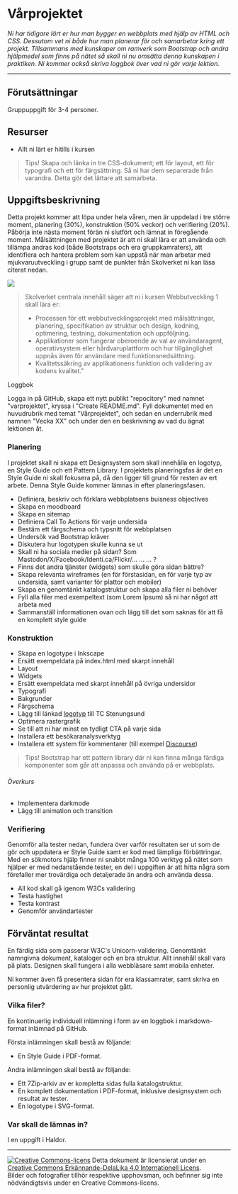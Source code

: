 # Vårprojektet   

_Ni har tidigare lärt er hur man bygger en webbplats med hjälp av HTML och CSS. Dessutom vet ni både hur man planerar för och samarbetar kring ett projekt. Tillsammans med kunskaper om ramverk som Bootstrap och andra hjälpmedel som finns på nätet så skall ni nu omsätta denna kunskapen i praktiken. Ni kommer också skriva loggbok över vad ni gör varje lektion._   

---   

## Förutsättningar   

Gruppuppgift för 3-4 personer.    

## Resurser   
* Allt ni lärt er hitills i kursen      

> Tips! Skapa och länka in tre CSS-dokument; ett för layout, ett för typografi och ett för färgsättning. Så ni har dem separerade från varandra. Detta gör det lättare att samarbeta.    

## Uppgiftsbeskrivning    

Detta projekt kommer att löpa under hela våren, men är uppdelad i tre större moment, planering (30%), konstruktion (50% veckor) och verifiering (20%). Påbörja inte nästa moment förän ni slutfört och lämnat in föregående moment. Målsättningen med projektet är att ni skall lära er att använda och tillämpa andras kod (både Bootstraps och era gruppkamraters), att identifiera och hantera problem som kan uppstå när man arbetar med mjukvaruutveckling i grupp samt de punkter från Skolverket ni kan läsa citerat nedan.    

[![](https://mermaid.ink/img/pako:eNqVksFOwzAMhl8lROLWSmu6cch5cIFJk5BASL1YiztCm6RKXME07W14E16MdE03Bid8Spz_c37H2fONU8gl34IlqiyLoYDwznkDxNhLjHy1ypfL8Qw-dEhn189szJFTsFuBb9AzV9djMuCGtLNs7d0bNqly2gQCT1dMMqNbDOQsZswUGRMzIfKZyEWRFWokHr4-jQWmLVOu6Q1agmPZS1ZMbJkXi3-y5cQufrLJaecxTNxvw_MzWJ4Nr1uw6LXdssuQXWwQaopvNLQ6f0-Pd-9sIN83R2cXejHpB_Jm0j_F4rX-e4PsypNepPo84wbjrLSKA94PfMXpFQ1WXMaliiOreGUPUQc9uced3XAZzWDG-274BUsNWw-GyxracMreKk3Op-ThG0ADsJw?type=png)](https://mermaid.live/edit#pako:eNqVksFOwzAMhl8lROLWSmu6cch5cIFJk5BASL1YiztCm6RKXME07W14E16MdE03Bid8Spz_c37H2fONU8gl34IlqiyLoYDwznkDxNhLjHy1ypfL8Qw-dEhn189szJFTsFuBb9AzV9djMuCGtLNs7d0bNqly2gQCT1dMMqNbDOQsZswUGRMzIfKZyEWRFWokHr4-jQWmLVOu6Q1agmPZS1ZMbJkXi3-y5cQufrLJaecxTNxvw_MzWJ4Nr1uw6LXdssuQXWwQaopvNLQ6f0-Pd-9sIN83R2cXejHpB_Jm0j_F4rX-e4PsypNepPo84wbjrLSKA94PfMXpFQ1WXMaliiOreGUPUQc9uced3XAZzWDG-274BUsNWw-GyxracMreKk3Op-ThG0ADsJw)    

> Skolverket centrala innehåll säger att ni i kursen Webbutveckling 1 skall lära er:    
> * Processen för ett webbutvecklingsprojekt med målsättningar, planering, specifikation av struktur och design, kodning, optimering, testning, dokumentation och uppföljning.    
> * Applikationer som fungerar oberoende av val av användaragent, operativsystem eller hårdvaruplattform och hur tillgänglighet uppnås även för användare med funktionsnedsättning.    
> * Kvalitetssäkring av applikationens funktion och validering av kodens kvalitet."     

Loggbok     

Logga in på GitHub, skapa ett nytt publikt "repocitory" med namnet "varprojektet", kryssa i "Create README.md". Fyll dokumentet med en huvudrubrik med temat "Vårprojektet", och sedan en underrubrik med namnen "Vecka XX" och under den en beskrivning av vad du ägnat lektionen åt.    

### Planering    

I projektet skall ni skapa ett Designsystem som skall innehålla en logotyp, en Style Guide och ett Pattern Library. I projektets planeringsfas är det en Style Guide ni skall fokusera på, då den ligger till grund för resten av ert arbete. Denna Style Guide kommer lämnas in efter planeringsfasen.      

* Definiera, beskriv och förklara webbplatsens buisness objectives    
* Skapa en moodboard    
* Skapa en sitemap    
* Definiera Call To Actions för varje undersida    
* Bestäm ett färgschema och typsnitt för webbplatsen    
* Undersök vad Bootstrap kräver     
* Diskutera hur logotypen skulle kunna se ut    
* Skall ni ha sociala medier på sidan? Som Mastodon/X/Facebook/Identi.ca/Flickr/... ... ... ?     
* Finns det andra tjänster (widgets) som skulle göra sidan bättre?    
* Skapa relevanta wireframes (en för förstasidan, en för varje typ av undersida, samt varianter för plattor och mobiler)     
* Skapa en genomtänkt katalogstruktur och skapa alla filer ni behöver    
* Fyll alla filer med exempeltext (som Lorem Ipsum) så ni har något att arbeta med    
* Sammanställ informationen ovan och lägg till det som saknas för att få en komplett style guide     

### Konstruktion    

* Skapa en logotype i Inkscape   
* Ersätt exempeldata på index.html med skarpt innehåll    
* Layout    
* Widgets   
* Ersätt exempeldata med skarpt innehåll på övriga undersidor    
* Typografi    
* Bakgrunder   
* Färgschema    
* Lägg till länkad [logotyp](https://app.tcstenungsund.se/themes/tcapp/images/tc-s-trans.svg) till TC Stenungsund     
* Optimera rastergrafik    
* Se till att ni har minst en tydligt CTA på varje sida    
* Installera ett besökaranalysverktyg    
* Installera ett system för kommentarer (till exempel [Discourse](https://www.discourse.org/))     

> Tips! Bootstrap har ett pattern library där ni kan finna många färdiga komponenter som går att anpassa och använda på er webbplats.    

###### Överkurs     

* Implementera darkmode    
* Lägg till animation och transition     

### Verifiering     

Genomför alla tester nedan, fundera över varför resultaten ser ut som de gör och uppdatera er Style Guide samt er kod med lämpliga förbättringar. Med en sökmotors hjälp finner ni snabbt många 100 verktyg på nätet som hjälper er med nedanstående tester, en del i uppgiften är att hitta några som förefaller mer trovärdiga och detaljerade än andra och använda dessa.    

* All kod skall gå igenom W3Cs validering    
* Testa hastighet    
* Testa kontrast    
* Genomför användartester     

## Förväntat resultat     

En färdig sida som passerar W3C's Unicorn-validering. Genomtänkt namngivna dokument, kataloger och en bra struktur. Allt innehåll skall vara på plats. Designen skall fungera i alla webbläsare samt mobila enheter.     

Ni kommer även få presentera sidan för era klassamrater, samt skriva en personlig utvärdering av hur projektet gått.    

### Vilka filer?    

En kontinuerlig individuell inlämning i form av en loggbok i markdown-format inlämnad på GitHub.     

Första inlämningen skall bestå av följande:     
* En Style Guide i PDF-format.       

Andra inlämningen skall bestå av följande:      
* Ett 7Zip-arkiv av er kompletta sidas fulla katalogstruktur.     
* En komplett dokumentation i PDF-format, inklusive designsystem och resultat av tester.    
* En logotype i SVG-format.   

### Var skall de lämnas in?    

I en uppgift i Haldor.    

---     

[![Creative Commons-licens](https://i.creativecommons.org/l/by-sa/4.0/80x15.png)](http://creativecommons.org/licenses/by-sa/4.0/) Detta dokument är licensierat under en [Creative Commons Erkännande-DelaLika 4.0 Internationell Licens](http://creativecommons.org/licenses/by-sa/4.0/).    
Bilder och fotografier tillhör respektive upphovsman, och befinner sig inte nödvändigtsvis under en Creative Commons-licens.    
